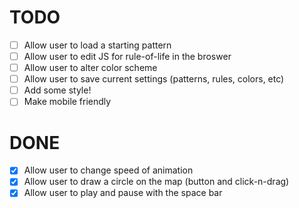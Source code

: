 TODO
====

- [ ] Allow user to load a starting pattern
- [ ] Allow user to edit JS for rule-of-life in the broswer
- [ ] Allow user to alter color scheme
- [ ] Allow user to save current settings (patterns, rules, colors, etc)
- [ ] Add some style!
- [ ] Make mobile friendly

DONE
====
- [x] Allow user to change speed of animation
- [x] Allow user to draw a circle on the map (button and click-n-drag)
- [x] Allow user to play and pause with the space bar
